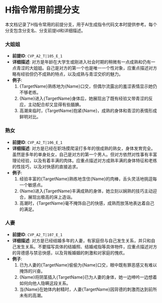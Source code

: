 # H指令常用前提分支

本文档记录了H指令常用的前提分支，用于AI生成指令代码文本时提供参考。每个分支包含分支名、分支前提id和详细描述。

### 大姐姐
- **前提ID**: `CVP_A2_T|105_E_1`
- **详细描述**: 对方是年龄在大学生或刚进入社会时期的稍微有一点成熟和仍有一点青涩的大姐姐。自己是对方的第一个也是唯一一个性对象，应重点描述对方略有经验但仍不成熟的特点，以及成熟与青涩交织的魅力。
- **例子**:
  1. {TargetName}熟练地为{Name}口交，但偶尔流露出的羞涩表情显示她仍不够老练。
  2. {Name}进入{TargetName}身体后，她展现出了既有经验又带青涩的反应，主动配合却又显得有些腼腆。
  3. 高潮来临时，{TargetName}抱紧{Name}，成熟的身体和青涩的表情形成鲜明对比。

### 熟女
- **前提ID**: `CVP_A2_T|106_E_1`
- **详细描述**: 对方是已经在职场摸爬滚打多年的很成熟的熟女，身体发育完全。虽然是多年的单身处女，自己是对方的第一个男人。但对方依然对性事有丰富理论经验，以及有着丰满的肉体。应重点描述对方成熟丰满的身体特征和老练的性技巧，以及对快感的直接追求。
- **例子**:
  1. 经验丰富的{TargetName}熟练地含住{Name}的肉棒，舌头灵活地挑逗每一个敏感点。
  2. {Name}进入{TargetName}丰满成熟的身体，她立刻以娴熟的技巧主动迎合，展现出极高的床上造诣。
  3. 高潮时，{TargetName}毫不掩饰自己的快感，成熟而放荡地表达着自己的满足。

### 人妻
- **前提ID**: `CVP_A2_T|107_E_1`
- **详细描述**: 对方是已经结婚多年的人妻，有家庭但与自己发生关系，并只和自己发生关系。不要描写具体的结婚照、结婚戒指等具体物件，应重点描述对方的背德感与禁忌快感，以及背叛婚姻的刺激和对家庭的愧疚。
- **例子**:
  1. 已为人妻的{TargetName}偷偷为{Name}口交，眼中既有罪恶感又有难以掩饰的兴奋。
  2. {Name}将阴茎插入{TargetName}已为人妻的身体，她一边呻吟一边想着如何向他人隐瞒这段关系。
  3. 当{Name}在她体内射精时，人妻{TargetName}因背德的刺激而达到前所未有的高潮。
